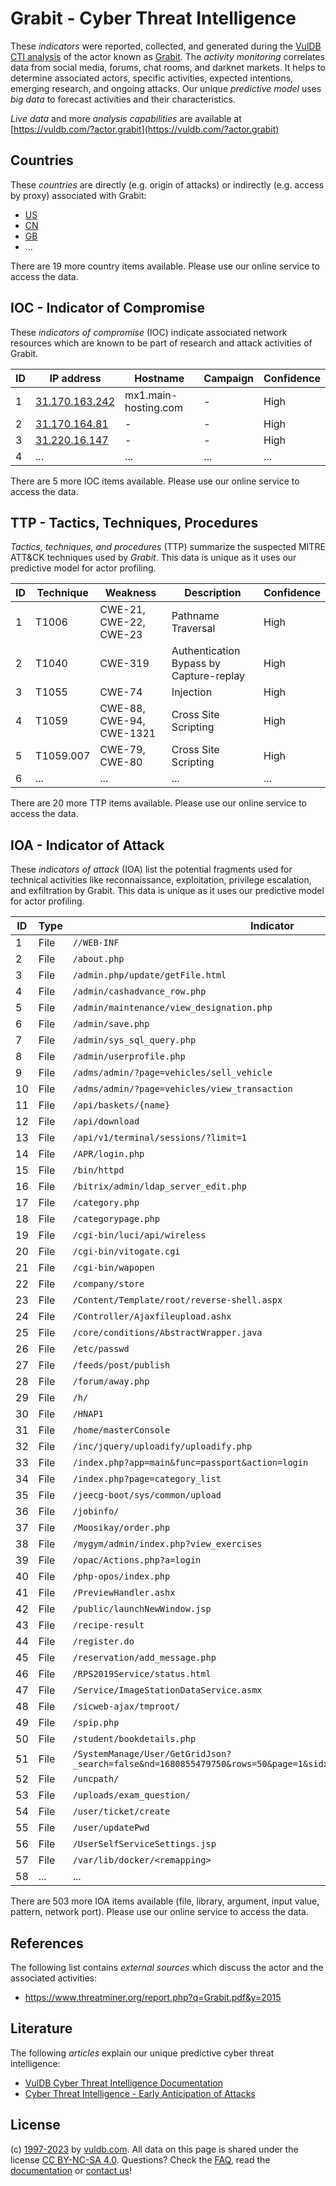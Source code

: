 # Grabit - Cyber Threat Intelligence

These _indicators_ were reported, collected, and generated during the [VulDB CTI analysis](https://vuldb.com/?kb.cti) of the actor known as [Grabit](https://vuldb.com/?actor.grabit). The _activity monitoring_ correlates data from social media, forums, chat rooms, and darknet markets. It helps to determine associated actors, specific activities, expected intentions, emerging research, and ongoing attacks. Our unique _predictive model_ uses _big data_ to forecast activities and their characteristics.

_Live data_ and more _analysis capabilities_ are available at [https://vuldb.com/?actor.grabit](https://vuldb.com/?actor.grabit)

## Countries

These _countries_ are directly (e.g. origin of attacks) or indirectly (e.g. access by proxy) associated with Grabit:

* [US](https://vuldb.com/?country.us)
* [CN](https://vuldb.com/?country.cn)
* [GB](https://vuldb.com/?country.gb)
* ...

There are 19 more country items available. Please use our online service to access the data.

## IOC - Indicator of Compromise

These _indicators of compromise_ (IOC) indicate associated network resources which are known to be part of research and attack activities of Grabit.

ID | IP address | Hostname | Campaign | Confidence
-- | ---------- | -------- | -------- | ----------
1 | [31.170.163.242](https://vuldb.com/?ip.31.170.163.242) | mx1.main-hosting.com | - | High
2 | [31.170.164.81](https://vuldb.com/?ip.31.170.164.81) | - | - | High
3 | [31.220.16.147](https://vuldb.com/?ip.31.220.16.147) | - | - | High
4 | ... | ... | ... | ...

There are 5 more IOC items available. Please use our online service to access the data.

## TTP - Tactics, Techniques, Procedures

_Tactics, techniques, and procedures_ (TTP) summarize the suspected MITRE ATT&CK techniques used by _Grabit_. This data is unique as it uses our predictive model for actor profiling.

ID | Technique | Weakness | Description | Confidence
-- | --------- | -------- | ----------- | ----------
1 | T1006 | CWE-21, CWE-22, CWE-23 | Pathname Traversal | High
2 | T1040 | CWE-319 | Authentication Bypass by Capture-replay | High
3 | T1055 | CWE-74 | Injection | High
4 | T1059 | CWE-88, CWE-94, CWE-1321 | Cross Site Scripting | High
5 | T1059.007 | CWE-79, CWE-80 | Cross Site Scripting | High
6 | ... | ... | ... | ...

There are 20 more TTP items available. Please use our online service to access the data.

## IOA - Indicator of Attack

These _indicators of attack_ (IOA) list the potential fragments used for technical activities like reconnaissance, exploitation, privilege escalation, and exfiltration by Grabit. This data is unique as it uses our predictive model for actor profiling.

ID | Type | Indicator | Confidence
-- | ---- | --------- | ----------
1 | File | `//WEB-INF` | Medium
2 | File | `/about.php` | Medium
3 | File | `/admin.php/update/getFile.html` | High
4 | File | `/admin/cashadvance_row.php` | High
5 | File | `/admin/maintenance/view_designation.php` | High
6 | File | `/admin/save.php` | High
7 | File | `/admin/sys_sql_query.php` | High
8 | File | `/admin/userprofile.php` | High
9 | File | `/adms/admin/?page=vehicles/sell_vehicle` | High
10 | File | `/adms/admin/?page=vehicles/view_transaction` | High
11 | File | `/api/baskets/{name}` | High
12 | File | `/api/download` | High
13 | File | `/api/v1/terminal/sessions/?limit=1` | High
14 | File | `/APR/login.php` | High
15 | File | `/bin/httpd` | Medium
16 | File | `/bitrix/admin/ldap_server_edit.php` | High
17 | File | `/category.php` | High
18 | File | `/categorypage.php` | High
19 | File | `/cgi-bin/luci/api/wireless` | High
20 | File | `/cgi-bin/vitogate.cgi` | High
21 | File | `/cgi-bin/wapopen` | High
22 | File | `/company/store` | High
23 | File | `/Content/Template/root/reverse-shell.aspx` | High
24 | File | `/Controller/Ajaxfileupload.ashx` | High
25 | File | `/core/conditions/AbstractWrapper.java` | High
26 | File | `/etc/passwd` | Medium
27 | File | `/feeds/post/publish` | High
28 | File | `/forum/away.php` | High
29 | File | `/h/` | Low
30 | File | `/HNAP1` | Low
31 | File | `/home/masterConsole` | High
32 | File | `/inc/jquery/uploadify/uploadify.php` | High
33 | File | `/index.php?app=main&func=passport&action=login` | High
34 | File | `/index.php?page=category_list` | High
35 | File | `/jeecg-boot/sys/common/upload` | High
36 | File | `/jobinfo/` | Medium
37 | File | `/Moosikay/order.php` | High
38 | File | `/mygym/admin/index.php?view_exercises` | High
39 | File | `/opac/Actions.php?a=login` | High
40 | File | `/php-opos/index.php` | High
41 | File | `/PreviewHandler.ashx` | High
42 | File | `/public/launchNewWindow.jsp` | High
43 | File | `/recipe-result` | High
44 | File | `/register.do` | Medium
45 | File | `/reservation/add_message.php` | High
46 | File | `/RPS2019Service/status.html` | High
47 | File | `/Service/ImageStationDataService.asmx` | High
48 | File | `/sicweb-ajax/tmproot/` | High
49 | File | `/spip.php` | Medium
50 | File | `/student/bookdetails.php` | High
51 | File | `/SystemManage/User/GetGridJson?_search=false&nd=1680855479750&rows=50&page=1&sidx=F_CreatorTime+desc&sord=asc` | High
52 | File | `/uncpath/` | Medium
53 | File | `/uploads/exam_question/` | High
54 | File | `/user/ticket/create` | High
55 | File | `/user/updatePwd` | High
56 | File | `/UserSelfServiceSettings.jsp` | High
57 | File | `/var/lib/docker/<remapping>` | High
58 | ... | ... | ...

There are 503 more IOA items available (file, library, argument, input value, pattern, network port). Please use our online service to access the data.

## References

The following list contains _external sources_ which discuss the actor and the associated activities:

* https://www.threatminer.org/report.php?q=Grabit.pdf&y=2015

## Literature

The following _articles_ explain our unique predictive cyber threat intelligence:

* [VulDB Cyber Threat Intelligence Documentation](https://vuldb.com/?kb.cti)
* [Cyber Threat Intelligence - Early Anticipation of Attacks](https://www.scip.ch/en/?labs.20201022)

## License

(c) [1997-2023](https://vuldb.com/?kb.changelog) by [vuldb.com](https://vuldb.com/?kb.about). All data on this page is shared under the license [CC BY-NC-SA 4.0](https://creativecommons.org/licenses/by-nc-sa/4.0/). Questions? Check the [FAQ](https://vuldb.com/?kb.faq), read the [documentation](https://vuldb.com/?kb) or [contact us](https://vuldb.com/?contact)!
